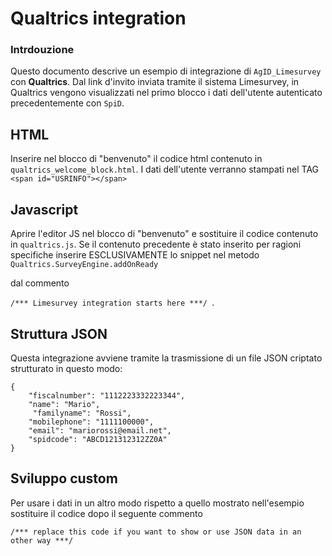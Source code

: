 # Qualtrics integration
 
### Intrdouzione
Questo documento descrive un esempio di integrazione di ```AgID_Limesurvey``` con **Qualtrics**. Dal link d'invito inviata tramite il sistema Limesurvey, in Qualtrics vengono visualizzati nel primo blocco i dati dell'utente autenticato precedentemente con ```SpiD```.



## HTML

Inserire nel blocco di "benvenuto" il codice html contenuto in ```qualtrics_welcome_block.html```.
I dati dell'utente verranno stampati nel TAG ```<span id="USRINFO"></span>```


## Javascript

Aprire l'editor JS nel blocco di "benvenuto" e sostituire il codice contenuto in ```qualtrics.js```.
Se il contenuto precedente è stato inserito per ragioni specifiche inserire ESCLUSIVAMENTE lo snippet nel metodo
```Qualtrics.SurveyEngine.addOnReady```

dal commento 

```/*** Limesurvey integration starts here ***/ ```.


## Struttura JSON
Questa integrazione avviene tramite la trasmissione di un file JSON criptato strutturato in questo modo:


```
{
    "fiscalnumber": "1112223332223344",
    "name": "Mario",
     "familyname": "Rossi",
    "mobilephone": "1111100000",
    "email": "mariorossi@email.net",
    "spidcode": "ABCD121312312ZZ0A"
}

```

## Sviluppo custom

Per usare i dati in un altro modo rispetto a quello mostrato nell'esempio sostituire il codice dopo il seguente commento

```/*** replace this code if you want to show or use JSON data in an other way ***/```


 

